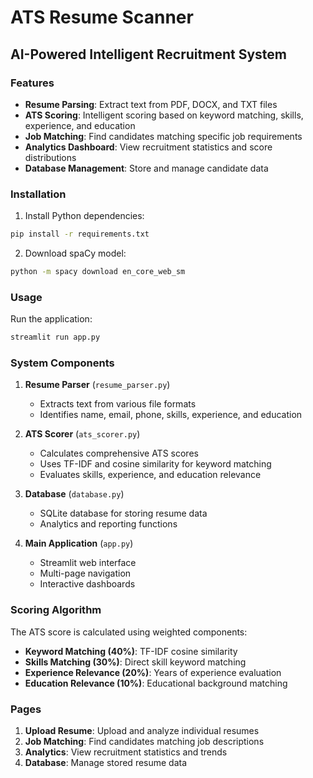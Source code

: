 # ATS Resume Scanner
## AI-Powered Intelligent Recruitment System

### Features
- **Resume Parsing**: Extract text from PDF, DOCX, and TXT files
- **ATS Scoring**: Intelligent scoring based on keyword matching, skills, experience, and education
- **Job Matching**: Find candidates matching specific job requirements
- **Analytics Dashboard**: View recruitment statistics and score distributions
- **Database Management**: Store and manage candidate data

### Installation

1. Install Python dependencies:
```bash
pip install -r requirements.txt
```

2. Download spaCy model:
```bash
python -m spacy download en_core_web_sm
```

### Usage

Run the application:
```bash
streamlit run app.py
```

### System Components

1. **Resume Parser** (`resume_parser.py`)
   - Extracts text from various file formats
   - Identifies name, email, phone, skills, experience, and education

2. **ATS Scorer** (`ats_scorer.py`)
   - Calculates comprehensive ATS scores
   - Uses TF-IDF and cosine similarity for keyword matching
   - Evaluates skills, experience, and education relevance

3. **Database** (`database.py`)
   - SQLite database for storing resume data
   - Analytics and reporting functions

4. **Main Application** (`app.py`)
   - Streamlit web interface
   - Multi-page navigation
   - Interactive dashboards

### Scoring Algorithm

The ATS score is calculated using weighted components:
- **Keyword Matching (40%)**: TF-IDF cosine similarity
- **Skills Matching (30%)**: Direct skill keyword matching
- **Experience Relevance (20%)**: Years of experience evaluation
- **Education Relevance (10%)**: Educational background matching

### Pages

1. **Upload Resume**: Upload and analyze individual resumes
2. **Job Matching**: Find candidates matching job descriptions
3. **Analytics**: View recruitment statistics and trends
4. **Database**: Manage stored resume data